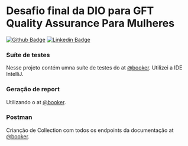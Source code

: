 # Desafio final da DIO para GFT Quality Assurance Para Mulheres

[![Github Badge](https://img.shields.io/badge/-Github-000?style=flat-square&logo=Github&logoColor=white&link=https://github.com/andrezatuanny)](https://github.com/andrezatuanny)
[![Linkedin Badge](https://img.shields.io/badge/-LinkedIn-blue?style=flat-square&logo=Linkedin&logoColor=white&link=https://www.linkedin.com/in/andrezatuanny/)](https://www.linkedin.com/in/andrezatuanny/)


### Suíte de testes 
Nesse projeto contém umna suíte de testes do at [@booker](https://restful-booker.herokuapp.com/apidoc/index.html#api-Auth/). Utilizei a IDE IntelliJ.

### Geração de report 
Utilizando o at [@booker](https://docs.qameta.io/allure/).

### Postman 
Crianção de Collection com todos os endpoints da documentação at [@booker](https://restful-booker.herokuapp.com/apidoc/index.html#api-Auth/).


